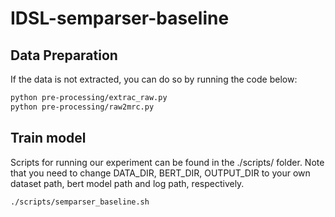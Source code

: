 # IDSL-semparser-baseline


## Data Preparation
If the data is not extracted, you can do so by running the code below:
```bash
python pre-processing/extrac_raw.py
python pre-processing/raw2mrc.py
```

## Train model
Scripts for running our experiment can be found in the ./scripts/ folder. Note that you need to change DATA_DIR, BERT_DIR, OUTPUT_DIR to your own dataset path, bert model path and log path, respectively.

```bash
./scripts/semparser_baseline.sh
```
